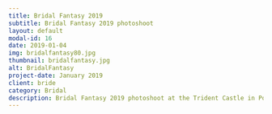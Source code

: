 ```yaml
---
title: Bridal Fantasy 2019
subtitle: Bridal Fantasy 2019 photoshoot 
layout: default
modal-id: 16
date: 2019-01-04
img: bridalfantasy80.jpg
thumbnail: bridalfantasy.jpg
alt: BridalFantasy
project-date: January 2019
client: bride
category: Bridal
description: Bridal Fantasy 2019 photoshoot at the Trident Castle in Portland, Jamaica.
---
```

